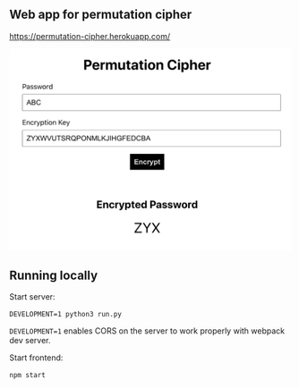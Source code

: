 ## Web app for permutation cipher

https://permutation-cipher.herokuapp.com/

![App screenshot](app-screenshot.png?raw=true "Title")

## Running locally
Start server:
```
DEVELOPMENT=1 python3 run.py
```
`DEVELOPMENT=1` enables CORS on the server to work properly with webpack dev server.

Start frontend:
```
npm start
```
